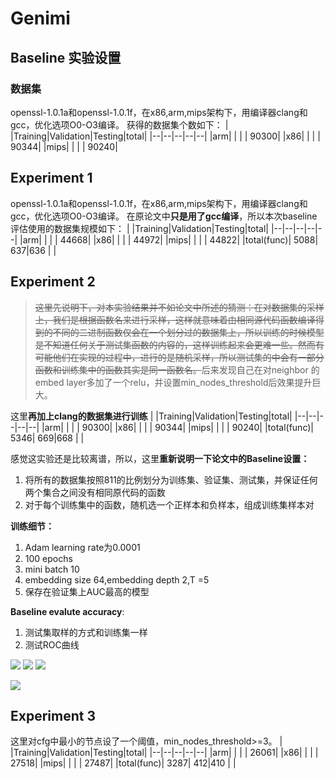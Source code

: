 # Genimi

## Baseline 实验设置
### 数据集
openssl-1.0.1a和openssl-1.0.1f，在x86,arm,mips架构下，用编译器clang和gcc，优化选项O0-O3编译。
获得的数据集个数如下：
| |Training|Validation|Testing|total|
|--|--|--|--|--|
|arm| | | | 90300|
|x86| | | | 90344|
|mips| | | | 90240|

## Experiment 1
openssl-1.0.1a和openssl-1.0.1f，在x86,arm,mips架构下，用编译器clang和gcc，优化选项O0-O3编译。
在原论文中**只是用了gcc编译**，所以本次baseline评估使用的数据集规模如下：
| |Training|Validation|Testing|total|
|--|--|--|--|--|
|arm| | | | 44668|
|x86| | | | 44972|
|mips| | | | 44822|
|total(func)| 5088| 637|636 | |



## Experiment 2
>~~这里先说明下，对本实验结果并不如论文中所述的猜测：在对数据集的采样上，我们是根据函数名来进行采样，这样就意味着由相同源代码函数编译得到的不同的二进制函数仅会在一个划分过的数据集上，所以训练的时候模型是不知道任何关于测试集函数的内容的，这样训练起来会更难一些。然而有可能他们在实现的过程中，进行的是随机采样，所以测试集的中会有一部分函数和训练集中的函数其实是同一函数名。~~后来发现自己在对neighbor 的embed layer多加了一个relu，并设置min_nodes_threshold后效果提升巨大。

这里**再加上clang的数据集进行训练**
| |Training|Validation|Testing|total|
|--|--|--|--|--|
|arm| | | | 90300|
|x86| | | | 90344|
|mips| | | | 90240|
|total(func)| 5346| 669|668 | |



感觉这实验还是比较离谱，所以，这里**重新说明一下论文中的Baseline设置：**
1. 将所有的数据集按照811的比例划分为训练集、验证集、测试集，并保证任何两个集合之间没有相同原代码的函数
2. 对于每个训练集中的函数，随机选一个正样本和负样本，组成训练集样本对

**训练细节：**
1. Adam learning rate为0.0001
2. 100 epochs
3. mini batch 10
4. embedding size 64,embedding depth 2,T =5
5. 保存在验证集上AUC最高的模型

**Baseline evalute accuracy**:
1. 测试集取样的方式和训练集一样
2. 测试ROC曲线

![](https://yunlongs-1253041399.cos.ap-chengdu.myqcloud.com/image/Similary_Detection/120.png)
![](https://yunlongs-1253041399.cos.ap-chengdu.myqcloud.com/image/Similary_Detection/121.png)
![](https://yunlongs-1253041399.cos.ap-chengdu.myqcloud.com/image/Similary_Detection/122.png)

![](https://yunlongs-1253041399.cos.ap-chengdu.myqcloud.com/image/Similary_Detection/123.png)


## Experiment 3
这里对cfg中最小的节点设了一个阈值，min_nodes_threshold>=3。
| |Training|Validation|Testing|total|
|--|--|--|--|--|
|arm| | | | 26061|
|x86| | | | 27518|
|mips| | | | 27487|
|total(func)| 3287| 412|410 | |